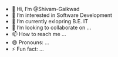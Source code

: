 - 👋 Hi, I’m @Shivam-Gaikwad
- 👀 I’m interested in Software Development
- 🌱 I’m currently exlopring B.E. IT
- 💞️ I’m looking to collaborate on ...
- 📫 How to reach me ...
- 😄 Pronouns: ...
- ⚡ Fun fact: ...

<!---
Shivam-Gaikwad/Shivam-Gaikwad is a ✨ special ✨ repository because its `README.md` (this file) appears on your GitHub profile.
You can click the Preview link to take a look at your changes.
--->
